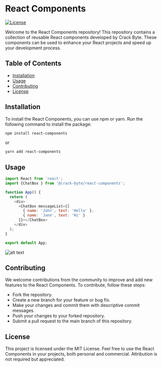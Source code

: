 # React Components

[![License](https://img.shields.io/badge/license-MIT-blue.svg)](https://github.com/crack-byte/react-components/blob/master/LICENSE)

Welcome to the React Components repository! This repository contains a collection of reusable React components developed by Crack Byte. These components can be used to enhance your React projects and speed up your development process.

## Table of Contents
- [Installation](#installation)
- [Usage](#usage)
- [Contributing](#contributing)
- [License](#license)

## Installation

To install the React Components, you can use npm or yarn. Run the following command to install the package:

```bash
npm install react-components
```
or
```bash
yarn add react-components
```

## Usage
```javascript
import React from 'react';
import {ChatBox } from '@crack-byte/react-components';

function App() {
  return (
    <div>
      <ChatBox messageList={[
        { name: 'John', text: 'Hello' },
        { name: 'Jane', text: 'Hi' }
      ]}></ChatBox>
    </div>
  );
}

export default App;
```
![alt text](https://github.com/crack-byte/react-components/blob/master/img.png?raw=true)

## Contributing

We welcome contributions from the community to improve and add new features to the React Components. To contribute, follow these steps:

- Fork the repository.
- Create a new branch for your feature or bug fix.
- Make your changes and commit them with descriptive commit messages.
- Push your changes to your forked repository.
- Submit a pull request to the main branch of this repository.

## License
This project is licensed under the MIT License. Feel free to use the React Components in your projects, both personal and commercial. Attribution is not required but appreciated.
